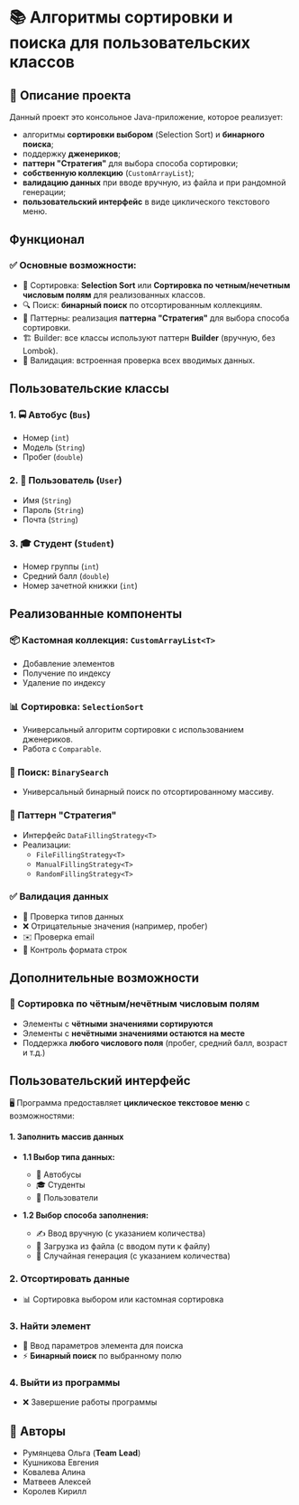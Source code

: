 
# 📚 Алгоритмы сортировки и поиска для пользовательских классов

## 📝 Описание проекта

Данный проект это консольное Java-приложение, которое реализует:

- алгоритмы **сортировки выбором** (Selection Sort) и **бинарного поиска**;
- поддержку **дженериков**;
- **паттерн "Стратегия"** для выбора способа сортировки;
- **собственную коллекцию** (`CustomArrayList`);
- **валидацию данных** при вводе вручную, из файла и при рандомной генерации;
- **пользовательский интерфейс** в виде циклического текстового меню.



## Функционал

### ✅ Основные возможности:

- 🔢 Сортировка: **Selection Sort**  или **Сортировка по четным/нечетным числовым полям** для реализованных классов.
- 🔍 Поиск: **бинарный поиск** по отсортированным коллекциям.
- 🧠 Паттерны: реализация **паттерна "Стратегия"** для выбора способа сортировки.
- 🏗️ Builder: все классы используют паттерн **Builder** (вручную, без Lombok).
- 📑 Валидация: встроенная проверка всех вводимых данных.



## Пользовательские классы
### 1. 🚍 **Автобус (`Bus`)**
- Номер (`int`)
- Модель (`String`)
- Пробег (`double`)

### 2. 👤 **Пользователь (`User`)**
- Имя (`String`)
- Пароль (`String`)
- Почта (`String`)

### 3. 🎓 **Студент (`Student`)**
- Номер группы (`int`)
- Средний балл (`double`)
- Номер зачетной книжки (`int`)



## Реализованные компоненты

### 📦 Кастомная коллекция: `CustomArrayList<T>`
- Добавление элементов
- Получение по индексу
- Удаление по индексу

### 📊 Сортировка: `SelectionSort` 
- Универсальный алгоритм сортировки с использованием дженериков.
- Работа с `Comparable`.

### 🔎 Поиск: `BinarySearch`
- Универсальный бинарный поиск по отсортированному массиву.

### 🎯 Паттерн "Стратегия"
- Интерфейс `DataFillingStrategy<T>`
- Реализации:
  - `FileFillingStrategy<T>`
  - `ManualFillingStrategy<T>`
  - `RandomFillingStrategy<T>`

### ✅ Валидация данных

- 🔢 Проверка типов данных
- ❌ Отрицательные значения (например, пробег)
- ✉️ Проверка email
- 📜 Контроль формата строк

## Дополнительные возможности

### 🔢 Сортировка по чётным/нечётным числовым полям
- Элементы с **чётными значениями сортируются**
- Элементы с **нечётными значениями остаются на месте**
- Поддержка **любого числового поля** (пробег, средний балл, возраст и т.д.)

## Пользовательский интерфейс 

🖥️ Программа предоставляет **циклическое текстовое меню** с возможностями:

#### 1. Заполнить массив данных

- **1.1 Выбор типа данных:**
  - 🚌 Автобусы  
  - 🎓 Студенты  
  - 👤 Пользователи  

- **1.2 Выбор способа заполнения:**
  - ✍️ Ввод вручную (с указанием количества)
  - 📂 Загрузка из файла (с вводом пути к файлу)
  - 🎲 Случайная генерация (с указанием количества)

### 2. Отсортировать данные

- 📊 Сортировка выбором или кастомная сортировка 

### 3. Найти элемент

- 🔎 Ввод параметров элемента для поиска  
- ⚡ **Бинарный поиск** по выбранному полю

### 4. Выйти из программы

- ❌ Завершение работы программы


## 👥 Авторы

- Румянцева Ольга (**Team**  **Lead**)
- Кушникова Евгения 
- Ковалева Алина 
- Матвеев Алексей
- Королев Кирилл
